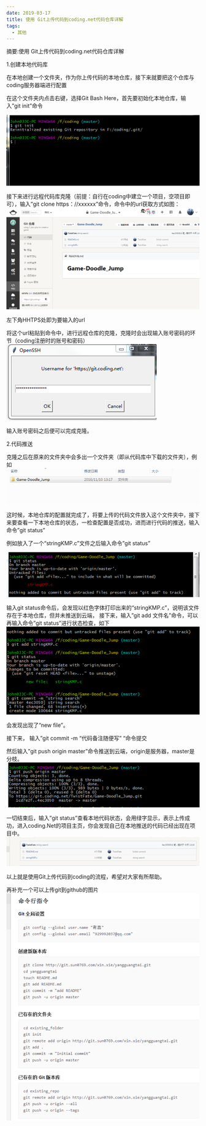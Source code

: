 ```yaml
---
date: 2019-03-17
title: 使用 Git上传代码到coding.net代码仓库详解
tags:
  - 其他
---
```


摘要:使用 Git上传代码到coding.net代码仓库详解
<!--more-->

1.创建本地代码库

在本地创建一个文件夹，作为你上传代码的本地仓库，接下来就要把这个仓库与coding服务器端进行配置

在这个文件夹内点击右键，选择Git Bash Here，首先要初始化本地仓库，输入”git init”命令

![avatar](/img/20161110143539889.png)

接下来进行远程代码库克隆（前提：自行在coding中建立一个项目，空项目即可），输入”git clone https：//xxxxxx”命令，命令中的url获取方式如图： 
![avatar](/img/20161110143829127.png)

左下角HHTPS处即为要输入的url

将这个url粘贴到命令中，进行远程仓库的克隆，克隆时会出现输入账号密码的环节（coding注册时的账号和密码） 
![avatar](/img/20161110144142460.png)

输入账号密码之后便可以完成克隆。

2.代码推送

克隆之后在原来的文件夹中会多出一个文件夹（即从代码库中下载的文件夹），例如 
![avatar](/img/20161110144711307.png)

这时候，本地仓库的配置就完成了，将要上传的代码文件放入这个文件夹中，接下来要查看一下本地仓库的状态，一检查配置是否成功，进而进行代码的推送，输入命令”git status”

例如放入了一个“stringKMP.c”文件之后输入命令”git status”

![avatar](/img/20161110145017808.png)



输入git status命令后，会发现以红色字体打印出来的“stringKMP.c”，说明该文件存在于本地仓库，但并未推送到云端， 接下来，输入”git add 文件名”命令，可以再输入命令”git status”进行状态检查，如下
![avatar](/img/20161110145224254.png)


会发现出现了“new file”。

接下来， 输入”git commit -m “代码备注随便写” “命令提交

然后输入”git push origin master”命令推送到云端，origin是服务器，master是分枝。
![avatar](/img/20161110145428374.png)


一切结束后，输入”git status”查看本地代码状态，会用绿字显示，表示上传成功，进入coding.Net的项目主页，你会发现自己在本地推送的代码已经出现在项目中。
![avatar](/img/20161110153244326.png)

以上就是使用Git上传代码到coding的流程，希望对大家有所帮助。

再补充一个可以上传git到github的图片
![avatar](/img/gitshiyong.png)
